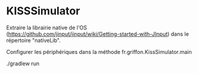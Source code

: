 # KISSSimulator

Extraire la librairie native de l'OS (https://github.com/jinput/jinput/wiki/Getting-started-with-JInput) dans le répertoire "nativeLib".

Configurer les périphériques dans la méthode fr.griffon.KissSimulator.main

./gradlew run